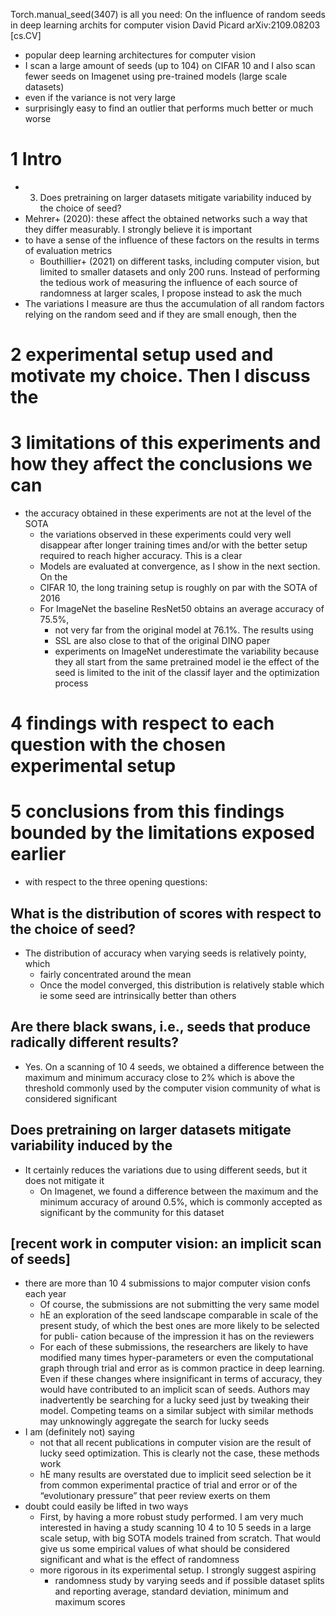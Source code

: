 Torch.manual_seed(3407) is all you need: On the influence of random seeds in
deep learning archits for computer vision David Picard arXiv:2109.08203 [cs.CV]

* popular deep learning architectures for computer vision
* I scan a large amount of seeds (up to 104) on CIFAR 10 and I also scan fewer
  seeds on Imagenet using pre-trained models (large scale datasets)
* even if the variance is not very large
* surprisingly easy to find an outlier that performs much better or much worse

# 1 Intro

* 3. Does pretraining on larger datasets mitigate variability induced by the
  choice of seed?
* Mehrer+ (2020): these affect the obtained networks such a way that they
  differ measurably. I strongly believe it is important
* to have a sense of the influence of these factors on the results in terms of
  evaluation metrics
  * Bouthillier+ (2021) on different tasks, including computer vision, but
    limited to smaller datasets and only 200 runs.  Instead of performing the
    tedious work of measuring the influence of each source of randomness at
    larger scales, I propose instead to ask the much
* The variations I measure are thus the accumulation of all random factors
  relying on the random seed and if they are small enough, then the

# 2 experimental setup used and motivate my choice. Then I discuss the

# 3 limitations of this experiments and how they affect the conclusions we can

* the accuracy obtained in these experiments are not at the level of the SOTA
  * the variations observed in these experiments could very well disappear
    after longer training times and/or with the better setup required to reach
    higher accuracy.  This is a clear
  * Models are evaluated at convergence, as I show in the next section. On the
  * CIFAR 10, the long training setup is roughly on par with the SOTA of 2016
  * For ImageNet the baseline ResNet50 obtains an average accuracy of 75.5%,
    * not very far from the original model at 76.1%. The results using
    * SSL are also close to that of the original DINO paper
    * experiments on ImageNet underestimate the variability because they all
      start from the same pretrained model ie the effect of the seed is limited
      to the init of the classif layer and the optimization process

# 4 findings with respect to each question with the chosen experimental setup

# 5 conclusions from this findings bounded by the limitations exposed earlier

* with respect to the three opening questions:

## What is the distribution of scores with respect to the choice of seed?

* The distribution of accuracy when varying seeds is relatively pointy, which
  * fairly concentrated around the mean
  * Once the model converged, this distribution is relatively stable which ie
    some seed are intrinsically better than others

## Are there black swans, i.e., seeds that produce radically different results?

* Yes.  On a scanning of 10 4 seeds, we obtained a difference between the
  maximum and minimum accuracy close to 2% which is above the threshold
  commonly used by the computer vision community of what is considered
  significant

## Does pretraining on larger datasets mitigate variability induced by the

* It certainly reduces the variations due to using different seeds, but it does
  not mitigate it
  * On Imagenet, we found a difference between the maximum and the minimum
    accuracy of around 0.5%, which is commonly accepted as significant by the
    community for this dataset

## [recent work in computer vision: an implicit scan of seeds]

* there are more than 10 4 submissions to major computer vision confs each year
  * Of course, the submissions are not submitting the very same model
  * hE an exploration of the seed landscape comparable in scale of the present
    study, of which the best ones are more likely to be selected for publi-
    cation because of the impression it has on the reviewers
  * For each of these submissions, the researchers are likely to have modified
    many times hyper-parameters or even the computational graph through trial
    and error as is common practice in deep learning. Even if these changes
    where insignificant in terms of accuracy, they would have contributed to an
    implicit scan of seeds. Authors may inadvertently be searching for a lucky
    seed just by tweaking their model. Competing teams on a similar subject
    with similar methods may unknowingly aggregate the search for lucky seeds
* I am (definitely not) saying
  * not that all recent publications in computer vision are the result of lucky
    seed optimization. This is clearly not the case, these methods work
  * hE many results are overstated due to implicit seed selection
    be it from common experimental practice of trial and error or of the
    “evolutionary pressure” that peer review exerts on them
* doubt could easily be lifted in two ways
  * First, by having a more robust study performed. I am very much interested
    in having a study scanning 10 4 to 10 5 seeds in a large scale setup, with
    big SOTA models trained from scratch. That would give us some empirical
    values of what should be considered significant and what is the effect of
    randomness
  * more rigorous in its experimental setup. I strongly suggest aspiring
    * randomness study by varying seeds and if possible dataset splits and
      reporting average, standard deviation, minimum and maximum scores
